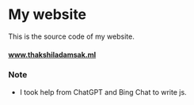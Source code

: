 # My website
This is the source code of my website.
#### www.thakshiladamsak.ml

### Note
- I took help from ChatGPT and Bing Chat to write js.